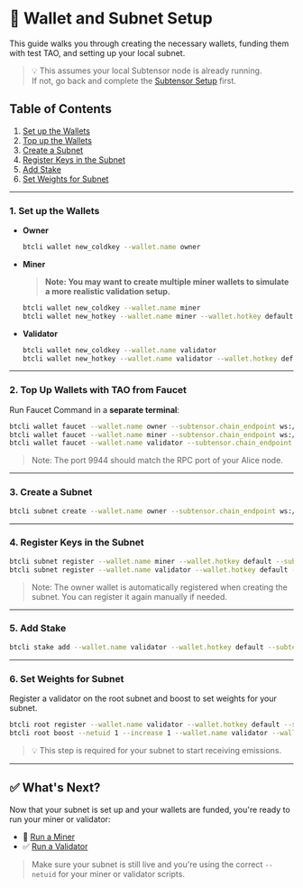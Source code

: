# 🔐 Wallet and Subnet Setup

This guide walks you through creating the necessary wallets, funding them with test TAO, and setting up your local subnet.

> 💡 This assumes your local Subtensor node is already running.  
> If not, go back and complete the [Subtensor Setup](./subtensor-setup.md) first.

## Table of Contents
1. [Set up the Wallets](#1-set-up-the-wallets)
2. [Top up the Wallets](#2-top-up-wallets-with-tao-from-faucet)
3. [Create a Subnet](#3-create-a-subnet)
4. [Register Keys in the Subnet](#4-register-keys-in-the-subnet)
5. [Add Stake](#5-add-stake)
6. [Set Weights for Subnet](#6-set-weights-for-subnet)
---

### 1. Set up the Wallets
- **Owner**
    ```sh
    btcli wallet new_coldkey --wallet.name owner
    ```
- **Miner**
    > **Note: You may want to create multiple miner wallets to simulate a more realistic validation setup.**
    ```sh
    btcli wallet new_coldkey --wallet.name miner
    btcli wallet new_hotkey --wallet.name miner --wallet.hotkey default
    ```
- **Validator**
    ```sh
    btcli wallet new_coldkey --wallet.name validator
    btcli wallet new_hotkey --wallet.name validator --wallet.hotkey default
    ```
---
### 2. Top Up Wallets with TAO from Faucet
Run Faucet Command in a **separate terminal**:
```sh
btcli wallet faucet --wallet.name owner --subtensor.chain_endpoint ws://127.0.0.1:9944
btcli wallet faucet --wallet.name miner --subtensor.chain_endpoint ws://127.0.0.1:9944
btcli wallet faucet --wallet.name validator --subtensor.chain_endpoint ws://127.0.0.1:9944
```
> Note: The port 9944 should match the RPC port of your Alice node.
---
### 3. Create a Subnet
```sh
btcli subnet create --wallet.name owner --subtensor.chain_endpoint ws://127.0.0.1:9944
```
---
### 4. Register Keys in the Subnet
```sh
btcli subnet register --wallet.name miner --wallet.hotkey default --subtensor.chain_endpoint ws://127.0.0.1:9944
btcli subnet register --wallet.name validator --wallet.hotkey default --subtensor.chain_endpoint ws://127.0.0.1:9944
```
> Note: The owner wallet is automatically registered when creating the subnet.
You can register it again manually if needed.

---
### 5. Add Stake
```sh
btcli stake add --wallet.name validator --wallet.hotkey default --subtensor.chain_endpoint ws://127.0.0.1:9944
```
---
### 6. Set Weights for Subnet
Register a validator on the root subnet and boost to set weights for your subnet. 
```sh
btcli root register --wallet.name validator --wallet.hotkey default --subtensor.chain_endpoint ws://127.0.0.1:9944
btcli root boost --netuid 1 --increase 1 --wallet.name validator --wallet.hotkey default --subtensor.chain_endpoint ws://127.0.0.1:9944
```
> 💡 This step is required for your subnet to start receiving emissions.
---

## ✅ What's Next?

Now that your subnet is set up and your wallets are funded, you're ready to run your miner or validator:

- 🧠 [Run a Miner](./miner.md)
- ✅ [Run a Validator](./validator.md)

> Make sure your subnet is still live and you're using the correct `--netuid` for your miner or validator scripts.
